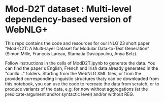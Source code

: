 # Mod-D2T dataset : Multi-level dependency-based version of WebNLG+

This repo contains the code and resources for our INLG'23 short paper "Mod-D2T: A Multi-layer Dataset for Modular Data-to-Text Generation" (Simon Mille, François Lareau, Stamatia Dasiopoulou, Anya Belz).

Follow instructions in the cells of ModD2T.ipynb to generate the data. You can find the paper's English, French and Irish data already generated in the "conllu..." folders. Starting from the WebNLG XML files, or from the provided corresponding linguistic structures thaty can be downloaded from this notebook, you can use the code to recreate the data from scratch, or to produce variants of the data, e.g. for now without aggregations (at the predicate-argument and/or syntactic level) and/or without REG.

